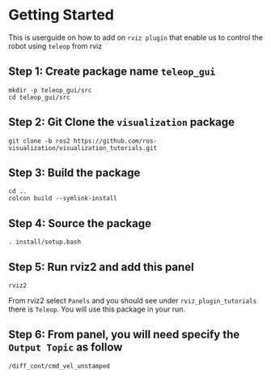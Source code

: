 # Getting Started

This is userguide on how to add on `rviz plugin` that enable us to control the robot using `teleop` from
rviz

## Step 1: Create package name `teleop_gui`
```
mkdir -p teleop_gui/src
cd teleop_gui/src
```

## Step 2: Git Clone the `visualization` package
```
git clone -b ros2 https://github.com/ros-visualization/visualization_tutorials.git
```

## Step 3: Build the package
```
cd ..
colcon build --symlink-install 
```

## Step 4: Source the package
```
. install/setup.bash
```

## Step 5: Run rviz2 and add this panel
```
rviz2
```
From rviz2 select `Panels` and you should see under `rviz_plugin_tutorials` there is `Teleop`. 
You will use this package in your run.

## Step 6: From panel, you will need specify the `Output Topic` as follow
```
/diff_cont/cmd_vel_unstamped
```
